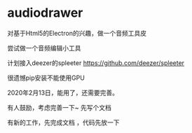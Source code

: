 # audiodrawer
对基于Html5的Electron的兴趣，做一个音频工具皮

尝试做一个音频编辑小工具

计划接入deezer的spleeter https://github.com/deezer/spleeter

很遗憾pip安装不能使用GPU

2020年2月13日，能用了，还需要完善。

有人鼓励，考虑完善一下~ 先写个文档

有新的工作，先完成文档 ，代码先放一下
